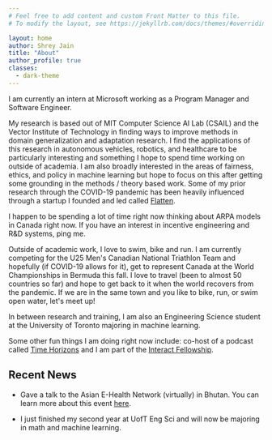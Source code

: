 ```yaml
---
# Feel free to add content and custom Front Matter to this file.
# To modify the layout, see https://jekyllrb.com/docs/themes/#overriding-theme-defaults

layout: home
author: Shrey Jain
title: "About"
author_profile: true
classes:
  - dark-theme
---
```


I am currently an intern at Microsoft working as a Program Manager and Software Engineer.


My research is based out of MIT Computer Science AI Lab (CSAIL) and the Vector Institute of Technology in finding ways to improve methods in domain generalization and adaptation research. I find the applications of this research in autonomous vehicles, robotics, and healthcare to be particularly interesting and something I hope to spend time working on outside of academia. I am also broadly interested in the areas of fairness, ethics, and policy in machine learning but hope to focus on this after getting some grounding in the methods / theory based work. Some of my prior research through the COVID-19 pandemic has been heavily influenced through a startup I founded and led called [Flatten](https://flatten.ca).

I happen to be spending a lot of time right now thinking about ARPA models in Canada right now. If you have an interest in incentive engineering and R&D systems, ping me.

Outside of academic work, I love to swim, bike and run. I am currently competing for the U25 Men's Canadian National Triathlon Team and hopefully (if COVID-19 allows for it), get to represent Canada at the World Championships in Bermuda this fall. I love to travel (been to almost 50 countries so far) and hope to get back to it when the world recovers from the pandemic. If we are in the same town and you like to bike, run, or swim open water, let's meet up!


In between research and training, I am also an Engineering Science student at the University of Toronto majoring in machine learning.


Some other fun things I am doing right now include: co-host of a podcast called [Time Horizons](https://shreyjain13.github.io/final/podcast/) and I am part of the [Interact Fellowship](https://joininteract.com/).


## Recent News

* Gave a talk to the Asian E-Health Network (virtually) in Bhutan. You can learn more about this event [here](https://criticaldata.mit.edu/bhutan-disaster-response-2021/).

* I just finished my second year at UofT Eng Sci and will now be majoring in math and machine learning.
